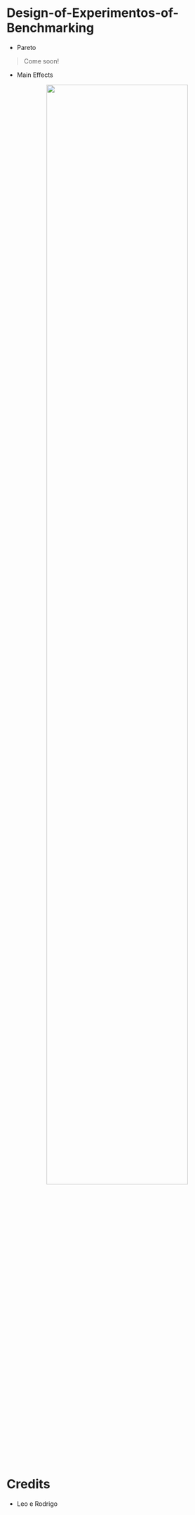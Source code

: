 
# Design-of-Experimentos-of-Benchmarking

* Pareto

> Come soon!

* Main Effects

<p align="center">
  <img src="maineffects.png" width="80%">
</p>

# Credits

* Leo e Rodrigo
